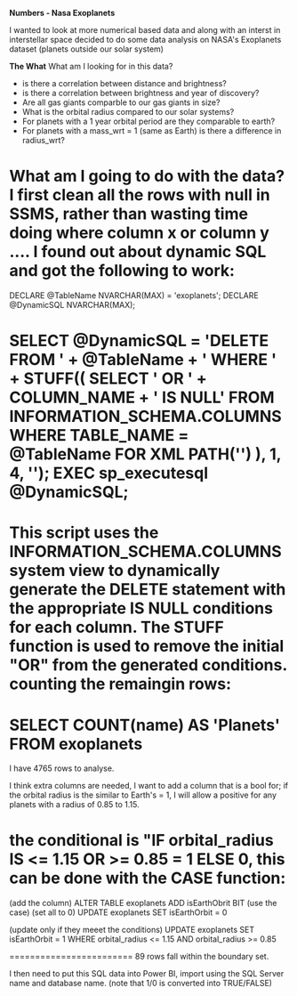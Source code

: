 **Numbers - Nasa Exoplanets**

I wanted to look at more numerical based data and along with an interst in interstellar space decided to do some data analysis on NASA's Exoplanets dataset (planets outside our solar system)

**The What**
What am I looking for in this data?
- is there a correlation between distance and brightness?
- is there a correlation between brightness and year of discovery?
- Are all gas giants comparble to our gas giants in size?
- What is the orbital radius compared to our solar systems?
- For planets with a 1 year orbital period are they comparable to earth?
- For planets with a mass_wrt = 1 (same as Earth) is there a difference in radius_wrt?

**What am I going to do with the data?
I first clean all the rows with null in SSMS, rather than wasting time doing where column x or column y ....
I found out about dynamic SQL and got the following to work:**
=============================================================
DECLARE @TableName NVARCHAR(MAX) = 'exoplanets';
DECLARE @DynamicSQL NVARCHAR(MAX);

SELECT @DynamicSQL = 'DELETE FROM ' + @TableName + ' WHERE ' +
    STUFF((
        SELECT ' OR ' + COLUMN_NAME + ' IS NULL'
        FROM INFORMATION_SCHEMA.COLUMNS
        WHERE TABLE_NAME = @TableName
        FOR XML PATH('')
    ), 1, 4, '');
 EXEC sp_executesql @DynamicSQL;
=====================================================

This script uses the INFORMATION_SCHEMA.COLUMNS system view to dynamically generate the DELETE statement with the appropriate IS NULL conditions for each column. 
The STUFF function is used to remove the initial "OR" from the generated conditions.
counting the remaingin rows:
==========================
SELECT
COUNT(name) AS 'Planets'
FROM exoplanets 
========================
I have 4765 rows to analyse.

I think extra columns are needed, I want to add a column that is a bool for; if the orbital radius is the similar to Earth's = 1, 
I will allow a positive for any planets with a radius of 0.85 to 1.15. 

the conditional is "IF orbital_radius IS <= 1.15 OR >= 0.85 = 1 ELSE 0, this can be done with the CASE function:
========================
(add the column)
ALTER TABLE exoplanets 
ADD isEarthObrit BIT
(use the case)
(set all to 0)
UPDATE exoplanets
SET isEarthOrbit = 0

(update only if they meeet the conditions)
UPDATE exoplanets
SET isEarthOrbit = 1
WHERE orbital_radius <= 1.15 AND orbital_radius >= 0.85

========================
89 rows fall within the boundary set.

I then need to put this SQL data into Power BI, import using the SQL Server name and database name.
(note that 1/0 is converted into TRUE/FALSE)











